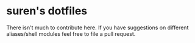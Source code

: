 # suren's dotfiles
There isn't much to contribute here. If you have suggestions on different aliases/shell modules feel free to file a pull request.
